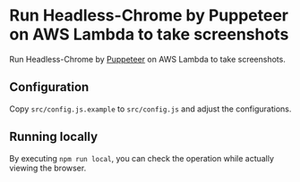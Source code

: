 # Run Headless-Chrome by Puppeteer on AWS Lambda to take screenshots

Run Headless-Chrome by [Puppeteer](https://github.com/GoogleChrome/puppeteer) on AWS Lambda to take screenshots.

## Configuration

Copy `src/config.js.example` to `src/config.js` and adjust the configurations.

## Running locally

By executing `npm run local`, you can check the operation while actually viewing the browser.

